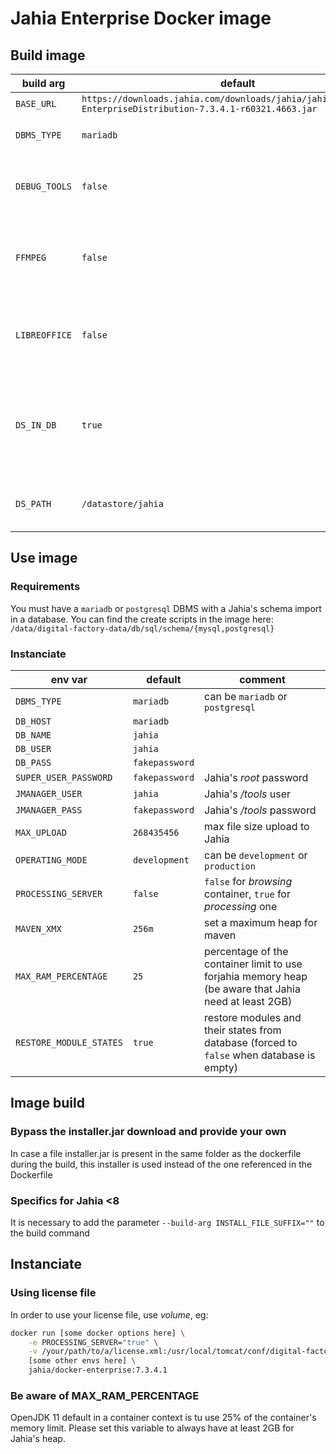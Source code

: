 # Jahia Enterprise Docker image

## Build image
| build arg     | default                                                                                                       | comment                                                                   |
|---------------|---------------------------------------------------------------------------------------------------------------|---------------------------------------------------------------------------|
| `BASE_URL`    | `https://downloads.jahia.com/downloads/jahia/jahia7.3.4/Jahia-EnterpriseDistribution-7.3.4.1-r60321.4663.jar` |                                                                           |
| `DBMS_TYPE`   | `mariadb`                                                                                                     | can be `mariadb` or `postgresql`                                          |
| `DEBUG_TOOLS` | `false`                                                                                                       | set to `true` in order to install `vim` and `binutils`                    |
| `FFMPEG`      | `false`                                                                                                       | set to `true` in order to install `ffmpeg` and enable it for Jahia        |
| `LIBREOFFICE` | `false`                                                                                                       | set to `true` in order to install `libreoffice` and enable it for Jahia   |
| `DS_IN_DB`    | `true`                                                                                                        | `true` for store files in database, `false` for store files in filesystem |
| `DS_PATH`     | `/datastore/jahia`                                                                                            | datastore path if `DS_IN_DB` is set to `false`                            |


## Use image
### Requirements
You must have a `mariadb` or `postgresql` DBMS with a Jahia's schema import in a database.
You can find the create scripts in the image here: `/data/digital-factory-data/db/sql/schema/{mysql,postgresql}`

### Instanciate
| env var                 | default        | comment                                                                                               |
|-------------------------|----------------|-------------------------------------------------------------------------------------------------------|
| `DBMS_TYPE`             | `mariadb`      | can be `mariadb` or `postgresql`                                                                      |
| `DB_HOST`               | `mariadb`      |                                                                                                       |
| `DB_NAME`               | `jahia`        |                                                                                                       |
| `DB_USER`               | `jahia`        |                                                                                                       |
| `DB_PASS`               | `fakepassword` |                                                                                                       |
| `SUPER_USER_PASSWORD`   | `fakepassword` | Jahia's _root_ password                                                                               |
| `JMANAGER_USER`         | `jahia`        | Jahia's _/tools_ user                                                                                 |
| `JMANAGER_PASS`         | `fakepassword` | Jahia's _/tools_ password                                                                             |
| `MAX_UPLOAD`            | `268435456`    | max file size upload to Jahia                                                                         |
| `OPERATING_MODE`        | `development`  | can be `development` or `production`                                                                  |
| `PROCESSING_SERVER`     | `false`        | `false` for _browsing_ container, `true` for _processing_ one                                         |
| `MAVEN_XMX`             | `256m`         | set a maximum heap for maven                                                                          |
| `MAX_RAM_PERCENTAGE`    | `25`           | percentage of the container limit to use forjahia memory heap (be aware that Jahia need at least 2GB) |
| `RESTORE_MODULE_STATES` | `true`         | restore modules and their states from database (forced to `false` when database is empty)             |


## Image build

### Bypass the installer.jar download and provide your own
In case a file installer.jar is present in the same folder as the dockerfile during the build, this installer is used instead of the one referenced in the Dockerfile

### Specifics for Jahia <8
It is necessary to add the parameter `--build-arg INSTALL_FILE_SUFFIX=""` to the build command

## Instanciate
### Using license file
In order to use your license file, use _volume_, eg:
```bash
docker run [some docker options here] \
    -e PROCESSING_SERVER="true" \
    -v /your/path/to/a/license.xml:/usr/local/tomcat/conf/digital-factory-config/jahia/license.xml:ro \
    [some other envs here] \
    jahia/docker-enterprise:7.3.4.1

```
### Be aware of MAX_RAM_PERCENTAGE
OpenJDK 11 default in a container context is tu use 25% of the container's memory limit.
Please set this variable to always have at least 2GB for Jahia's heap.
